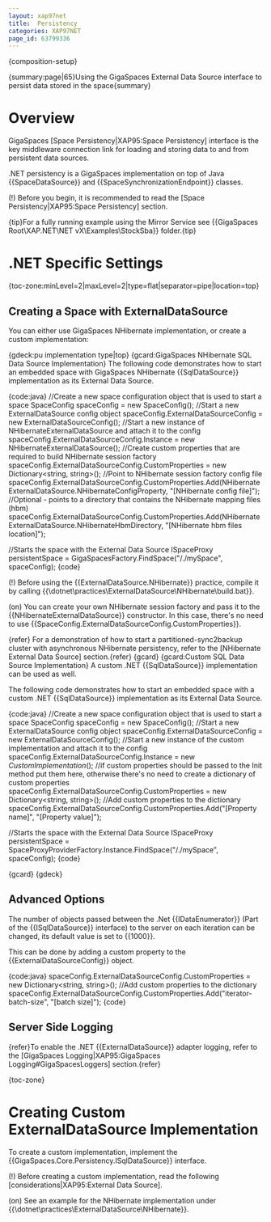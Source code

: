 ```yaml
---
layout: xap97net
title:  Persistency
categories: XAP97NET
page_id: 63799336
---
```


{composition-setup}

{summary:page|65}Using the GigaSpaces External Data Source interface to persist data stored in the space{summary}

# Overview

GigaSpaces [Space Persistency|XAP95:Space Persistency] interface is the key middleware connection link for loading and storing data to and from persistent data sources.

.NET persistency is a GigaSpaces implementation on top of Java {{SpaceDataSource}} and {{SpaceSynchronizationEndpoint}} classes.

(!) Before you begin, it is recommended to read the [Space Persistency|XAP95:Space Persistency] section.

{tip}For a fully running example using the Mirror Service see {{GigaSpaces Root\XAP.NET\NET vX\Examples\StockSba}} folder.{tip}

# .NET Specific Settings

{toc-zone:minLevel=2|maxLevel=2|type=flat|separator=pipe|location=top}

## Creating a Space with ExternalDataSource

You can either use GigaSpaces NHibernate implementation, or create a custom implementation:

{gdeck:pu implementation type|top}
{gcard:GigaSpaces NHibernate SQL Data Source Implementation}
The following code demonstrates how to start an embedded space with GigaSpaces NHibernate {{SqlDataSource}} implementation as its External Data Source.

{code:java}
//Create a new space configuration object that is used to start a space
SpaceConfig spaceConfig = new SpaceConfig();
//Start a new ExternalDataSource config object
spaceConfig.ExternalDataSourceConfig = new ExternalDataSourceConfig();
//Start a new instance of NHibernateExternalDataSource and attach it to the config
spaceConfig.ExternalDataSourceConfig.Instance = new NHibernateExternalDataSource();
//Create custom properties that are required to build NHibernate session factory
spaceConfig.ExternalDataSourceConfig.CustomProperties = new Dictionary<string, string>();
//Point to NHibernate session factory config file
spaceConfig.ExternalDataSourceConfig.CustomProperties.Add(NHibernateExternalDataSource.NHibernateConfigProperty,
"[NHibernate config file]");
//Optional - points to a directory that contains the NHibernate mapping files (hbm)
spaceConfig.ExternalDataSourceConfig.CustomProperties.Add(NHibernateExternalDataSource.NHibernateHbmDirectory,
 "[NHibernate hbm files location]");

//Starts the space with the External Data Source
ISpaceProxy persistentSpace = GigaSpacesFactory.FindSpace("/./mySpace", spaceConfig);
{code}

(!) Before using the {{ExternalDataSource.NHibernate}} practice, compile it by calling {{<GigaSpaces Root>\dotnet\practices\ExternalDataSource\NHibernate\build.bat}}.

(on) You can create your own NHibernate session factory and pass it to the {{NHibernateExternalDataSource}} constructor. In this case, there's no need to use {{SpaceConfig.ExternalDataSourceConfig.CustomProperties}}.

{refer} For a demonstration of how to start a partitioned-sync2backup cluster with asynchronous NHibernate persistency, refer to the [NHibernate External Data Source] section.{refer}
{gcard}
{gcard:Custom SQL Data Source Implementation}
A custom .NET {{SqlDataSource}} implementation can be used as well.

The following code demonstrates how to start an embedded space with a custom .NET {{SqlDataSource}} implementation as its External Data Source.

{code:java}
//Create a new space configuration object that is used to start a space
SpaceConfig spaceConfig = new SpaceConfig();
//Start a new ExternalDataSource config object
spaceConfig.ExternalDataSourceConfig = new ExternalDataSourceConfig();
//Start a new instance of the custom implementation and attach it to the config
spaceConfig.ExternalDataSourceConfig.Instance = new *CustomImplementation*();
//if custom properties should be passed to the Init method put them here, otherwise there's no need to create a dictionary of custom properties
spaceConfig.ExternalDataSourceConfig.CustomProperties = new Dictionary<string, string>();
//Add custom properties to the dictionary
spaceConfig.ExternalDataSourceConfig.CustomProperties.Add("[Property name]", "[Property value]");

//Starts the space with the External Data Source
ISpaceProxy persistentSpace = SpaceProxyProviderFactory.Instance.FindSpace("/./mySpace", spaceConfig);
{code}

{gcard}
{gdeck}

## Advanced Options

The number of objects passed between the .Net {{IDataEnumerator}} (Part of the {{ISqlDataSource}} interface) to the server on each iteration can be changed, its default value is set to {{1000}}.

This can be done by adding a custom property to the {{ExternalDataSourceConfig}} object.

{code:java}
spaceConfig.ExternalDataSourceConfig.CustomProperties = new Dictionary<string, string>();
//Add custom properties to the dictionary
spaceConfig.ExternalDataSourceConfig.CustomProperties.Add("iterator-batch-size", "[batch size]");
{code}

## Server Side Logging

{refer}To enable the .NET {{ExternalDataSource}} adapter logging, refer to the [GigaSpaces Logging|XAP95:GigaSpaces Logging#GigaSpacesLoggers] section.{refer}

{toc-zone}

# Creating Custom ExternalDataSource Implementation

To create a custom implementation, implement the {{GigaSpaces.Core.Persistency.ISqlDataSource}} interface.

(!) Before creating a custom implementation, read the following [considerations|XAP95:External Data Source].

(on) See an example for the NHibernate implementation under {{<GigaSpaces Root>\dotnet\practices\ExternalDataSource\NHibernate}}.